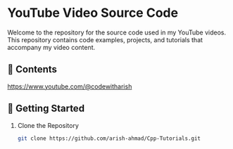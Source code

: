 
# YouTube Video Source Code

Welcome to the repository for the source code used in my YouTube videos. This repository contains code examples, projects, and tutorials that accompany my video content.

## 📁 Contents

https://www.youtube.com/@codewitharish

## 🚀 Getting Started

1. Clone the Repository
   ```bash
   git clone https://github.com/arish-ahmad/Cpp-Tutorials.git

